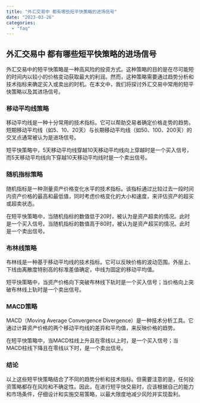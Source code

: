```yaml
---
title: "外汇交易中 都有哪些短平快策略的进场信号"
date: "2023-03-26"
categories: 
  - "faq"
---
```


## 外汇交易中 都有哪些短平快策略的进场信号

外汇交易中的短平快策略是一种高风险的投资方式。这种策略的目的是在尽可能短的时间内以较小的价格变动获取最大的利润。然而，这种策略需要通过趋势分析和技术指标来确定买入或卖出的时机。在本文中，我们将探讨外汇交易中常用的短平快策略以及其进场信号。

### 移动平均线策略

移动平均线是一种十分常用的技术指标。它可以帮助交易者确定价格走势的趋势。短期移动平均线（如5、10、20天）与长期移动平均线（如50、100、200天）的交叉点通常被认为是进场信号。

短平快策略中，5天移动平均线穿越10天移动平均线向上穿越时是一个买入信号，而5天移动平均线向下穿越10天移动平均线时是一个卖出信号。

### 随机指标策略

随机指标是一种测量资产价格变化水平的技术指标。该指标通过比较过去一段时间内资产价格的最高和最低值，同时考虑价格变化的大小和速度，来评估资产的超买或超卖状态。

在短平快策略中，当随机指标的数值低于20时，被认为是资产超卖的情况。此时是一个买入信号。当随机指标的数值高于80时，被认为是资产超买的情况。此时是一个卖出信号。

### 布林线策略

布林线是一种基于移动平均线的技术指标。它可以反映价格的波动范围。外层上、下线由离散度特别高的标准差值确定，中线为固定的移动平均值。

短平快策略中，当资产价格向下突破布林线下轨时是一个买入信号；当价格向上突破布林线上轨时是一个卖出信号。

### MACD策略

MACD（Moving Average Convergence Divergence）是一种技术分析工具。它通过计算资产价格的两个移动平均线的差异和平均值，来反映价格的趋势。

在短平快策略中，当MACD柱线上升且在零线以上时，是一个买入信号；当MACD柱线下降且在零线以下时，是一个卖出信号。

### 结论

以上这些短平快策略结合了不同的趋势分析和技术指标。但需要注意的是，任何投资策略都存在风险和不确定性。因此，在进行短平快交易时，应该根据自己的能力和市场条件，仔细设计和实施交易策略，以最大限度地减少风险并实现盈利。
